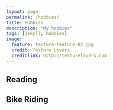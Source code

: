 ```yaml
---
layout: page
permalink: /hobbies/
title: Hobbies
description: "My hobbies"
tags: [Jekyll, hobbies]
image:
  feature: texture-feature-02.jpg
  credit: Texture Lovers
  creditlink: http://texturelovers.com
---
```


## Reading 


## Bike Riding

